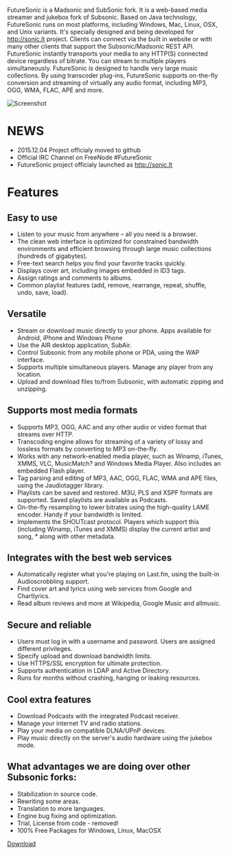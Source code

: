FutureSonic is a Madsonic and SubSonic fork. It is a web-based media streamer and jukebox fork of Subsonic. Based on Java technology, FutureSonic runs on most platforms, including Windows, Mac, Linux, OSX, and Unix variants. It's specially designed and being developed for http://sonic.lt project. Clients can connect via the built in website or with many other clients that support the Subsonic/Madsonic REST API. FutureSonic instantly transports your media to any HTTP(S) connected device regardless of bitrate. You can stream to multiple players simultaneously. FutureSonic is designed to handle very large music collections. By using transcoder plug-ins, FutureSonic supports on-the-fly conversion and streaming of virtually any audio format, including MP3, OGG, WMA, FLAC, APE and more.

![Screenshot](https://raw.githubusercontent.com/FutureSonic/FutureSonic-Server/master/futuresonic.png)


# NEWS
* 2015.12.04 Project officialy moved to github
* Official IRC Channel on FreeNode #FutureSonic
* FutureSonic project officialy launched as http://sonic.lt

# Features

## Easy to use
* Listen to your music from anywhere – all you need is a browser.
* The clean web interface is optimized for constrained bandwidth environments and efficient browsing through large music collections (hundreds of gigabytes).
* Free-text search helps you find your favorite tracks quickly.
* Displays cover art, including images embedded in ID3 tags.
* Assign ratings and comments to albums.
* Common playlist features (add, remove, rearrange, repeat, shuffle, undo, save, load).

## Versatile
* Stream or download music directly to your phone. Apps available for Android, iPhone and Windows Phone
* Use the AIR desktop application, SubAir.
* Control Subsonic from any mobile phone or PDA, using the WAP interface.
* Supports multiple simultaneous players. Manage any player from any location.
* Upload and download files to/from Subsonic, with automatic zipping and unzipping.

## Supports most media formats
* Supports MP3, OGG, AAC and any other audio or video format that streams over HTTP.
* Transcoding engine allows for streaming of a variety of lossy and lossless formats by converting to MP3 on-the-fly.
* Works with any network-enabled media player, such as Winamp, iTunes, XMMS, VLC, MusicMatch? and Windows Media Player. Also includes an embedded Flash player.
* Tag parsing and editing of MP3, AAC, OGG, FLAC, WMA and APE files, using the Jaudiotagger library.
* Playlists can be saved and restored. M3U, PLS and XSPF formats are supported. Saved playlists are available as Podcasts.
* On-the-fly resampling to lower bitrates using the high-quality LAME encoder. Handy if your bandwidth is limited.
* Implements the SHOUTcast protocol. Players which support this (including Winamp, iTunes and XMMS) display the current artist and song, * along with other metadata.

## Integrates with the best web services
* Automatically register what you're playing on Last.fm, using the built-in Audioscrobbling support.
* Find cover art and lyrics using web services from Google and Chartlyrics.
* Read album reviews and more at Wikipedia, Google Music and allmusic.

## Secure and reliable
* Users must log in with a username and password. Users are assigned different privileges.
* Specify upload and download bandwidth limits.
* Use HTTPS/SSL encryption for ultimate protection.
* Supports authentication in LDAP and Active Directory.
* Runs for months without crashing, hanging or leaking resources.

## Cool extra features
* Download Podcasts with the integrated Podcast receiver.
* Manage your internet TV and radio stations.
* Play your media on compatible DLNA/UPnP devices.
* Play music directly on the server's audio hardware using the jukebox mode.

## What advantages we are doing over other Subsonic forks:
* Stabilization in source code.
* Rewriting some areas.
* Translation to more languages.
* Engine bug fixing and optimization.
* Trial, License from code - removed!
* 100% Free Packages for Windows, Linux, MacOSX


[Download](https://drive.google.com/folderview?id=0BwVo9KteHKELVTNTT0JfMnZBVXc&usp=sharing)
